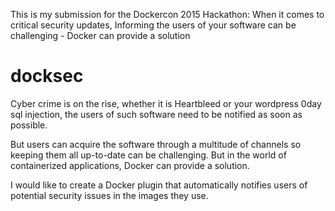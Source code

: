 This is my submission for the Dockercon 2015 Hackathon: When it comes to critical security updates, Informing the users of your software can be challenging - Docker can provide a solution

# docksec

Cyber crime is on the rise, whether it is Heartbleed or your wordpress 0day sql injection, the users of such software need to be notified as soon as possible. 

But users can acquire the software through a multitude of channels so keeping them all up-to-date can be challenging. But in the world of containerized applications, Docker can provide a solution.

I would like to create a Docker plugin that automatically notifies users of potential security issues in the images they use.
